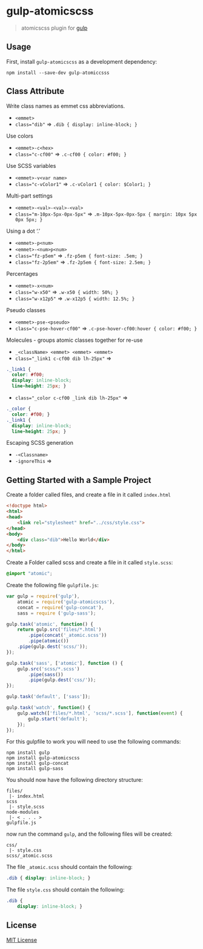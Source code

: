 # gulp-atomicscss

> atomicscss plugin for [gulp](https://github.com/wearefractal/gulp)

## Usage

First, install `gulp-atomicscss` as a development dependency:

```shell
npm install --save-dev gulp-atomiccsss
```

## Class Attribute

Write class names as emmet css abbreviations.

* `<emmet>`
* `class="dib"` => `.dib { display: inline-block; }`

Use colors

* `<emmet>-c<hex>`
* `class="c-cf00"` => `.c-cf00 { color: #f00; }`

Use SCSS variables

* `<emmet>-v<var name>`
* `class="c-vColor1"` => `.c-vColor1 { color: $Color1; }`

Multi-part settings

* `<emmet>-<val>-<val>-<val>`
* `class="m-10px-5px-0px-5px"` => `.m-10px-5px-0px-5px { margin: 10px 5px 0px 5px; }`

Using a dot ‘.’

* `<emmet>-p<num>`
* `<emmet>-<num>p<num>`
* `class="fz-p5em"` => `.fz-p5em { font-size: .5em; }`
* `class="fz-2p5em"` => `.fz-2p5em { font-size: 2.5em; }`

Percentages
* `<emmet>-x<num>`
* `class="w-x50"` => `.w-x50 { width: 50%; }`
* `class="w-x12p5"` => `.w-x12p5 { width: 12.5%; }`

Pseudo classes

* `<emmet>-pse-<pseudo>`
* `class="c-pse-hover-cf00"` => `.c-pse-hover-cf00:hover { color: #f00; }`

Molecules - groups atomic classes together for re-use

* `_<className> <emmet> <emmet> <emmet>`
* `class="_link1 c-cf00 dib lh-25px"` => 

```scss
._link1 { 
  color: #f00; 
  display: inline-block; 
  line-height: 25px; }
```

* `class="_color c-cf00 _link dib lh-25px"` => 

```scss 
._color { 
  color: #f00; } 
._link1 { 
  display: inline-block; 
  line-height: 25px; }
```

Escaping SCSS generation

* `-<Classname>`
* `-ignoreThis` => 


## Getting Started with a Sample Project

Create a folder called files, and create a file in it called `index.html`

```html
<!doctype html>
<html>
<head>
    <link rel="stylesheet" href="../css/style.css">
</head>
<body>
    <div class="dib">Hello World</div>
</body>
</html>
```

Create a Folder called scss and create a file in it called `style.scss`:

```scss
@import "atomic";
```

Create the following file `gulpfile.js`:

```javascript
var gulp = require('gulp'),
    atomic = require('gulp-atomicscss'),
    concat = require('gulp-concat'),
    sass = require ('gulp-sass');

gulp.task('atomic', function() {
    return gulp.src('files/*.html')
        .pipe(concat('_atomic.scss'))
        .pipe(atomic())
	.pipe(gulp.dest('scss/'));
});

gulp.task('sass', ['atomic'], function () {	
    gulp.src('scss/*.scss')
        .pipe(sass())
        .pipe(gulp.dest('css/'));
});

gulp.task('default', ['sass']);

gulp.task('watch', function() {
    gulp.watch(['files/*.html', 'scss/*.scss'], function(event) {
        gulp.start('default');
    });
});
```

For this gulpfile to work you will need to use the following commands:

```
npm install gulp
npm install gulp-atomicscss
npm install gulp-concat
npm install gulp-sass
```

You should now have the following directory structure:

```
files/
 |- index.html
scss
 |- style.scss
node-modules
 |- < . . . >
gulpfile.js
```

now run the command `gulp`, and the following files will be created:

```
css/
 |- style.css
scss/_atomic.scss
```

The file `_atomic.scss` should contain the following:

```scss
.dib { display: inline-block; }
```

The file `style.css` should contain the following:

```css
.dib {
    display: inline-block; }
```

## License

[MIT License](http://en.wikipedia.org/wiki/MIT_License)
